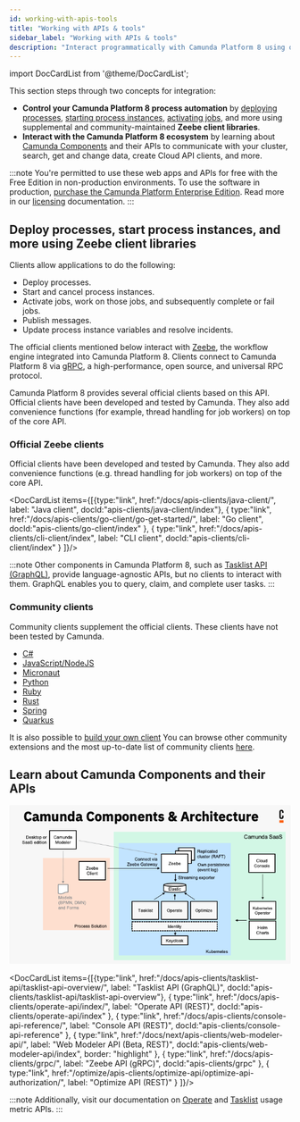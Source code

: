 ```yaml
---
id: working-with-apis-tools
title: "Working with APIs & tools"
sidebar_label: "Working with APIs & tools"
description: "Interact programmatically with Camunda Platform 8 using official Zeebe client libraries and APIs."
---
```


import DocCardList from '@theme/DocCardList';

This section steps through two concepts for integration:

- **Control your Camunda Platform 8 process automation** by [deploying processes](/components/modeler/web-modeler/save-and-deploy.md), [starting process instances](/components/modeler/web-modeler/start-instance.md), [activating jobs](/components/concepts/job-workers.md), and more using supplemental and community-maintained **Zeebe client libraries**.
- **Interact with the Camunda Platform 8 ecosystem** by learning about [Camunda Components](/components/components-overview.md) and their APIs to communicate with your cluster, search, get and change data, create Cloud API clients, and more.

:::note
You're permitted to use these web apps and APIs for free with the Free Edition in non-production environments. To use the software in production, [purchase the Camunda Platform Enterprise Edition](https://camunda.com/products/cloud/camunda-cloud-enterprise-contact/). Read more in our [licensing](../reference/licenses.md) documentation.
:::

## Deploy processes, start process instances, and more using Zeebe client libraries

Clients allow applications to do the following:

- Deploy processes.
- Start and cancel process instances.
- Activate jobs, work on those jobs, and subsequently complete or fail jobs.
- Publish messages.
- Update process instance variables and resolve incidents.

The official clients mentioned below interact with [Zeebe](/components/zeebe/zeebe-overview.md), the workflow engine integrated into Camunda Platform 8. Clients connect to Camunda Platform 8 via [gRPC](https://grpc.io), a high-performance, open source, and universal RPC protocol.

Camunda Platform 8 provides several official clients based on this API. Official clients have been developed and tested by Camunda. They also add convenience functions (for example, thread handling for job workers) on top of the core API.

### Official Zeebe clients

Official clients have been developed and tested by Camunda. They also add convenience functions (e.g. thread handling for job workers) on top of the core API.

<DocCardList items={[{type:"link", href:"/docs/apis-clients/java-client/", label: "Java client", docId:"apis-clients/java-client/index"},
{
type:"link", href:"/docs/apis-clients/go-client/go-get-started/", label: "Go client", docId:"apis-clients/go-client/index"
},
{
type:"link", href:"/docs/apis-clients/cli-client/index", label: "CLI client", docId:"apis-clients/cli-client/index"
}
]}/>

:::note
Other components in Camunda Platform 8, such as [Tasklist API (GraphQL)](../apis-clients/tasklist-api/generated.md), provide language-agnostic APIs, but no clients to interact with them. GraphQL enables you to query, claim, and complete user tasks.
:::

### Community clients

Community clients supplement the official clients. These clients have not been tested by Camunda.

- [C#](../apis-clients/community-clients/c-sharp.md)
- [JavaScript/NodeJS](../apis-clients/community-clients/javascript.md)
- [Micronaut](../apis-clients/community-clients/micronaut.md)
- [Python](../apis-clients/community-clients/python.md)
- [Ruby](../apis-clients/community-clients/ruby.md)
- [Rust](../apis-clients/community-clients/rust.md)
- [Spring](../apis-clients/community-clients/spring.md)
- [Quarkus](../apis-clients/community-clients/quarkus.md)

It is also possible to [build your own client](../apis-clients/build-your-own-client.md) You can browse other community extensions and the most up-to-date list of community clients [here](https://github.com/orgs/camunda-community-hub/repositories).

## Learn about Camunda Components and their APIs

![Architecture diagram for Camunda Platform including all the components for SaaS](./img/ComponentsAndArchitecture_SaaS.png)

<DocCardList items={[{type:"link", href:"/docs/apis-clients/tasklist-api/tasklist-api-overview/", label: "Tasklist API (GraphQL)", docId:"apis-clients/tasklist-api/tasklist-api-overview"},
{
type:"link", href:"/docs/apis-clients/operate-api/index/", label: "Operate API (REST)", docId:"apis-clients/operate-api/index"
},
{
type:"link", href:"/docs/apis-clients/console-api-reference/", label: "Console API (REST)", docId:"apis-clients/console-api-reference"
},
{
type:"link", href:"/docs/next/apis-clients/web-modeler-api/", label: "Web Modeler API (Beta, REST)", docId:"apis-clients/web-modeler-api/index", border: "highlight"
},
{
type:"link", href:"/docs/apis-clients/grpc/", label: "Zeebe API (gRPC)", docId:"apis-clients/grpc"
},
{
type:"link", href:"/optimize/apis-clients/optimize-api/optimize-api-authorization/", label: "Optimize API (REST)"
}
]}/>

:::note
Additionally, visit our documentation on [Operate](../self-managed/operate-deployment/usage-metrics.md) and [Tasklist](../self-managed/tasklist-deployment/usage-metrics.md) usage metric APIs.
:::
